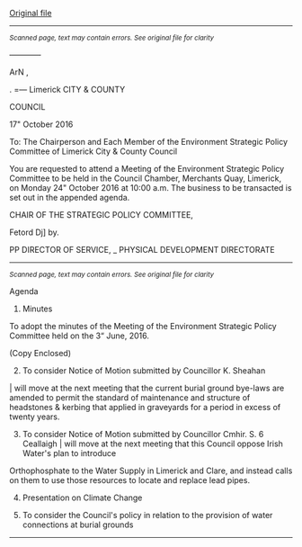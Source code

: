 [Original file](https://beta.limerick.ie/sites/default/files/media/documents/2017-04/agenda_-_environment_spc_-_24th_october_2016.pdf)

---
*<small>Scanned page, text may contain errors. See original file for clarity</small>*  

————

ArN ,

. =—
Limerick
CITY & COUNTY

COUNCIL

17" October 2016

To: The Chairperson and Each Member of the Environment Strategic Policy Committee of
Limerick City & County Council

You are requested to attend a Meeting of the Environment Strategic Policy Committee to be
held in the Council Chamber, Merchants Quay, Limerick, on Monday 24" October 2016 at
10:00 a.m. The business to be transacted is set out in the appended agenda.

CHAIR OF THE STRATEGIC POLICY COMMITTEE,

Fetord Dj] by.

PP DIRECTOR OF SERVICE,
_ PHYSICAL DEVELOPMENT DIRECTORATE


---
*<small>Scanned page, text may contain errors. See original file for clarity</small>*  

Agenda
1. Minutes

To adopt the minutes of the Meeting of the Environment Strategic Policy Committee
held on the 3“ June, 2016.

(Copy Enclosed)

2. To consider Notice of Motion submitted by Councillor K. Sheahan

| will move at the next meeting that the current burial ground bye-laws are amended to
permit the standard of maintenance and structure of headstones & kerbing that applied in
graveyards for a period in excess of twenty years.

3. To consider Notice of Motion submitted by Councillor Cmhir. S. 6 Ceallaigh
| will move at the next meeting that this Council oppose Irish Water's plan to introduce

Orthophosphate to the Water Supply in Limerick and Clare, and instead calls on them to use
those resources to locate and replace lead pipes.

4. Presentation on Climate Change

5. To consider the Council's policy in relation to the provision of water connections at
burial grounds


---
